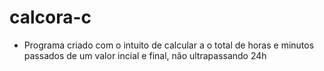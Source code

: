 # calcora-c

 - Programa criado com o intuito de calcular a o total de horas e minutos passados de um valor incial e final, não ultrapassando 24h
